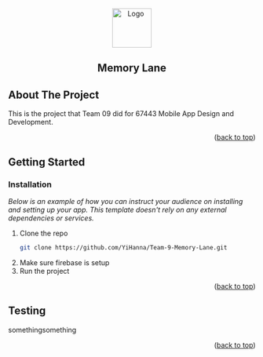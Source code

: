 <!-- Improved compatibility of back to top link: See: https://github.com/othneildrew/Best-README-Template/pull/73 -->
<a name="readme-top"></a>
<!--
*** Thanks for checking out the Best-README-Template. If you have a suggestion
*** that would make this better, please fork the repo and create a pull request
*** or simply open an issue with the tag "enhancement".
*** Don't forget to give the project a star!
*** Thanks again! Now go create something AMAZING! :D
-->



<!-- PROJECT SHIELDS -->
<!--
*** I'm using markdown "reference style" links for readability.
*** Reference links are enclosed in brackets [ ] instead of parentheses ( ).
*** See the bottom of this document for the declaration of the reference variables
*** for contributors-url, forks-url, etc. This is an optional, concise syntax you may use.
*** https://www.markdownguide.org/basic-syntax/#reference-style-links
-->
<!-- [![Contributors][contributors-shield]][contributors-url]
[![Forks][forks-shield]][forks-url]
[![Stargazers][stars-shield]][stars-url]
[![Issues][issues-shield]][issues-url]
[![MIT License][license-shield]][license-url]
[![LinkedIn][linkedin-shield]][linkedin-url] -->



<!-- PROJECT LOGO -->
<br />
<div align="center">
  <a href="https://github.com/YiHanna/Team-9-Memory-Lane">
    <img src="images/logo.png" alt="Logo" width="80" height="80">
  </a>

  <h2 align="center">Memory Lane</h2>
</div>


<!-- ABOUT THE PROJECT -->
## About The Project
This is the project that Team 09 did for 67443 Mobile App Design and Development.

<p align="right">(<a href="#readme-top">back to top</a>)</p>


<!-- GETTING STARTED -->
## Getting Started

### Installation

_Below is an example of how you can instruct your audience on installing and setting up your app. This template doesn't rely on any external dependencies or services._

1. Clone the repo
   ```sh
   git clone https://github.com/YiHanna/Team-9-Memory-Lane.git
   ```
2. Make sure firebase is setup
3. Run the project

<p align="right">(<a href="#readme-top">back to top</a>)</p>

<!-- LICENSE -->
## Testing

somethingsomething

<p align="right">(<a href="#readme-top">back to top</a>)</p>
